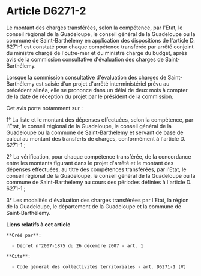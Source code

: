 # Article D6271-2

Le montant des charges transférées, selon la compétence, par l'Etat, le conseil régional de la Guadeloupe, le conseil général
de la Guadeloupe ou la commune de Saint-Barthélemy en application des dispositions de l'article D. 6271-1 est constaté pour
chaque compétence transférée par arrêté conjoint du ministre chargé de l'outre-mer et du ministre chargé du budget, après
avis de la commission consultative d'évaluation des charges de Saint-Barthélemy. 

Lorsque la commission consultative d'évaluation des charges de Saint-Barthélemy est saisie d'un projet d'arrêté
interministériel prévu au précédent alinéa, elle se prononce dans un délai de deux mois à compter de la date de réception du
projet par le président de la commission. 

Cet avis porte notamment sur : 

1° La liste et le montant des dépenses effectuées, selon la compétence, par l'Etat, le conseil régional de la Guadeloupe, le
conseil général de la Guadeloupe ou la commune de Saint-Barthélemy et servant de base de calcul au montant des transferts de
charges, conformément à l'article D. 6271-1 ; 

2° La vérification, pour chaque compétence transférée, de la concordance entre les montants figurant dans le projet d'arrêté
et le montant des dépenses effectuées, au titre des compétences transférées, par l'Etat, le conseil régional de la
Guadeloupe, le conseil général de la Guadeloupe ou la commune de Saint-Barthélemy au cours des périodes définies à l'article
D. 6271-1 ; 

3° Les modalités d'évaluation des charges transférées par l'Etat, la région de la Guadeloupe, le département de la Guadeloupe
et la commune de Saint-Barthélemy.

**Liens relatifs à cet article**

	**Créé par**:

	  - Décret n°2007-1875 du 26 décembre 2007 - art. 1

	**Cite**:

	  - Code général des collectivités territoriales - art. D6271-1 (V)
